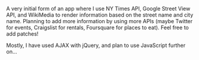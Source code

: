 A very initial form of an app where I use NY Times API, Google Street View API, and WikiMedia to render information based on the street name and city name. Planning to add more information by using more APIs (maybe Twitter for events, Craigslist for rentals, Foursquare for places to eat). Feel free to add patches!

Mostly, I have used AJAX with jQuery, and plan to use JavaScript further on... 
